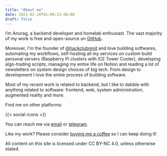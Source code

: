 ```yaml
---
title: "About me"
date: 2021-02-28T01:09:23-08:00
draft: false
---
```


I’m Anurag, a backend developer and homelab enthusiast. The vast majority of my work is free and open-source on [GitHub](https://github.com/ashleymavericks). 

Moreover, I'm the founder of [@hackclubnmit](https://github.com/hackclubnmit) and love building softwares, automating my workflows, self-hosting all my services on custom build personal servers (Raspberry Pi clusters with ICE Tower Cooler), developing algo-trading scripts, managing my entire life on Notion and reading a lot of newsletters on system design choices of big tech. From design to development I love the entire process of building software.

Most of my recent work is related to backend, but I like to dabble with anything related to software: frontend, web, system administration, augmented reality and more.

Find me on other platforms:

{{< social-icons >}}

You can reach me via [email](mailto:email@anuragsingh.dev) or [telegram](https://t.me/ashleymavericks).

Like my work? Please consider [buying me a coffee](https://www.buymeacoffee.com/ashleymavericks) so I can keep doing it!

All content on this site is licensed under CC BY-NC 4.0, unless otherwise stated.
